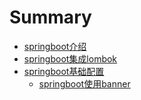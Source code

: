 # Summary

* [springboot介绍](springboot.md.md)
* [springboot集成lombok](lombok.md)
* [springboot基础配置](banner/xxE.md)
  * [springboot使用banner](./banner/banner.md)

